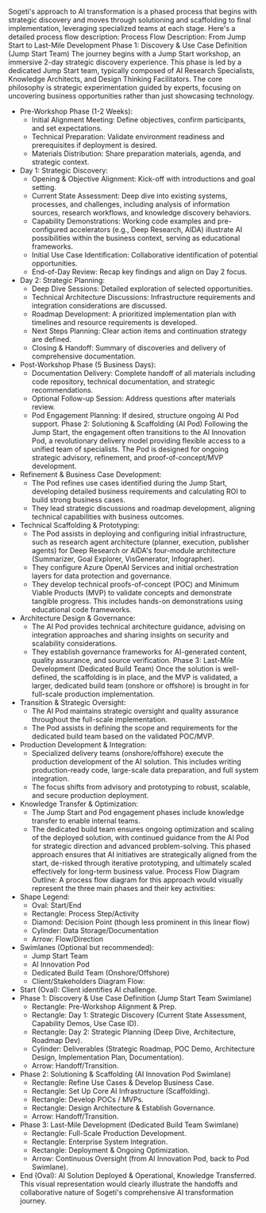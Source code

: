 Sogeti's approach to AI transformation is a phased process that begins with strategic discovery and moves through solutioning and scaffolding to final implementation, leveraging specialized teams at each stage.
Here's a detailed process flow description:
Process Flow Description: From Jump Start to Last-Mile Development
Phase 1: Discovery & Use Case Definition (Jump Start Team)
The journey begins with a Jump Start workshop, an immersive 2-day strategic discovery experience. This phase is led by a dedicated Jump Start team, typically composed of AI Research Specialists, Knowledge Architects, and Design Thinking Facilitators. The core philosophy is strategic experimentation guided by experts, focusing on uncovering business opportunities rather than just showcasing technology.
 * Pre-Workshop Phase (1-2 Weeks):
   * Initial Alignment Meeting: Define objectives, confirm participants, and set expectations.
   * Technical Preparation: Validate environment readiness and prerequisites if deployment is desired.
   * Materials Distribution: Share preparation materials, agenda, and strategic context.
 * Day 1: Strategic Discovery:
   * Opening & Objective Alignment: Kick-off with introductions and goal setting.
   * Current State Assessment: Deep dive into existing systems, processes, and challenges, including analysis of information sources, research workflows, and knowledge discovery behaviors.
   * Capability Demonstrations: Working code examples and pre-configured accelerators (e.g., Deep Research, AIDA) illustrate AI possibilities within the business context, serving as educational frameworks.
   * Initial Use Case Identification: Collaborative identification of potential opportunities.
   * End-of-Day Review: Recap key findings and align on Day 2 focus.
 * Day 2: Strategic Planning:
   * Deep Dive Sessions: Detailed exploration of selected opportunities.
   * Technical Architecture Discussions: Infrastructure requirements and integration considerations are discussed.
   * Roadmap Development: A prioritized implementation plan with timelines and resource requirements is developed.
   * Next Steps Planning: Clear action items and continuation strategy are defined.
   * Closing & Handoff: Summary of discoveries and delivery of comprehensive documentation.
 * Post-Workshop Phase (5 Business Days):
   * Documentation Delivery: Complete handoff of all materials including code repository, technical documentation, and strategic recommendations.
   * Optional Follow-up Session: Address questions after materials review.
   * Pod Engagement Planning: If desired, structure ongoing AI Pod support.
Phase 2: Solutioning & Scaffolding (AI Pod)
Following the Jump Start, the engagement often transitions to the AI Innovation Pod, a revolutionary delivery model providing flexible access to a unified team of specialists. The Pod is designed for ongoing strategic advisory, refinement, and proof-of-concept/MVP development.
 * Refinement & Business Case Development:
   * The Pod refines use cases identified during the Jump Start, developing detailed business requirements and calculating ROI to build strong business cases.
   * They lead strategic discussions and roadmap development, aligning technical capabilities with business outcomes.
 * Technical Scaffolding & Prototyping:
   * The Pod assists in deploying and configuring initial infrastructure, such as research agent architecture (planner, execution, publisher agents) for Deep Research or AIDA's four-module architecture (Summarizer, Goal Explorer, VisGenerator, Infographer).
   * They configure Azure OpenAI Services and initial orchestration layers for data protection and governance.
   * They develop technical proofs-of-concept (POC) and Minimum Viable Products (MVP) to validate concepts and demonstrate tangible progress. This includes hands-on demonstrations using educational code frameworks.
 * Architecture Design & Governance:
   * The AI Pod provides technical architecture guidance, advising on integration approaches and sharing insights on security and scalability considerations.
   * They establish governance frameworks for AI-generated content, quality assurance, and source verification.
Phase 3: Last-Mile Development (Dedicated Build Team)
Once the solution is well-defined, the scaffolding is in place, and the MVP is validated, a larger, dedicated build team (onshore or offshore) is brought in for full-scale production implementation.
 * Transition & Strategic Oversight:
   * The AI Pod maintains strategic oversight and quality assurance throughout the full-scale implementation.
   * The Pod assists in defining the scope and requirements for the dedicated build team based on the validated POC/MVP.
 * Production Development & Integration:
   * Specialized delivery teams (onshore/offshore) execute the production development of the AI solution. This includes writing production-ready code, large-scale data preparation, and full system integration.
   * The focus shifts from advisory and prototyping to robust, scalable, and secure production deployment.
 * Knowledge Transfer & Optimization:
   * The Jump Start and Pod engagement phases include knowledge transfer to enable internal teams.
   * The dedicated build team ensures ongoing optimization and scaling of the deployed solution, with continued guidance from the AI Pod for strategic direction and advanced problem-solving.
This phased approach ensures that AI initiatives are strategically aligned from the start, de-risked through iterative prototyping, and ultimately scaled effectively for long-term business value.
Process Flow Diagram Outline:
A process flow diagram for this approach would visually represent the three main phases and their key activities:
 * Shape Legend:
   * Oval: Start/End
   * Rectangle: Process Step/Activity
   * Diamond: Decision Point (though less prominent in this linear flow)
   * Cylinder: Data Storage/Documentation
   * Arrow: Flow/Direction
 * Swimlanes (Optional but recommended):
   * Jump Start Team
   * AI Innovation Pod
   * Dedicated Build Team (Onshore/Offshore)
   * Client/Stakeholders
Diagram Flow:
 * Start (Oval): Client identifies AI challenge.
 * Phase 1: Discovery & Use Case Definition (Jump Start Team Swimlane)
   * Rectangle: Pre-Workshop Alignment & Prep.
   * Rectangle: Day 1: Strategic Discovery (Current State Assessment, Capability Demos, Use Case ID).
   * Rectangle: Day 2: Strategic Planning (Deep Dive, Architecture, Roadmap Dev).
   * Cylinder: Deliverables (Strategic Roadmap, POC Demo, Architecture Design, Implementation Plan, Documentation).
   * Arrow: Handoff/Transition.
 * Phase 2: Solutioning & Scaffolding (AI Innovation Pod Swimlane)
   * Rectangle: Refine Use Cases & Develop Business Case.
   * Rectangle: Set Up Core AI Infrastructure (Scaffolding).
   * Rectangle: Develop POCs / MVPs.
   * Rectangle: Design Architecture & Establish Governance.
   * Arrow: Handoff/Transition.
 * Phase 3: Last-Mile Development (Dedicated Build Team Swimlane)
   * Rectangle: Full-Scale Production Development.
   * Rectangle: Enterprise System Integration.
   * Rectangle: Deployment & Ongoing Optimization.
   * Arrow: Continuous Oversight (from AI Innovation Pod, back to Pod Swimlane).
 * End (Oval): AI Solution Deployed & Operational, Knowledge Transferred.
This visual representation would clearly illustrate the handoffs and collaborative nature of Sogeti's comprehensive AI transformation journey.
